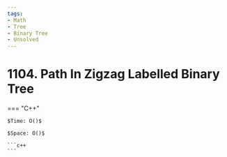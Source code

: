 ```yaml
---
tags:
- Math
- Tree
- Binary Tree
- Unsolved
---
```



# 1104. Path In Zigzag Labelled Binary Tree

=== "C++"

    $Time: O()$

    $Space: O()$

    ```c++
    ```